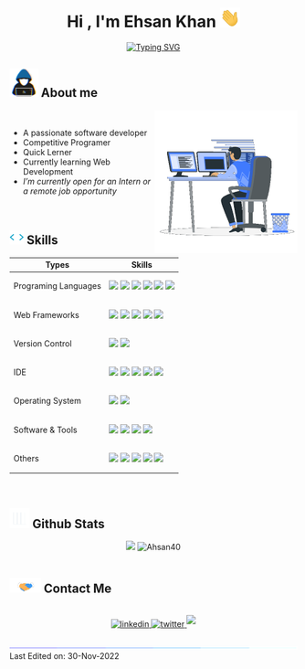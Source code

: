<h1 align="center"><b>Hi , I'm Ehsan Khan </b><img src="img/wave.gif" width="35"></h1>

<p align="center">
  <a href="https://git.io/typing-svg" target="_blank"><img src="https://readme-typing-svg.demolab.com?font=Fira+Code&pause=1000&width=435&lines=Assalamu+Alaikum+Warahmatullah...%E2%9D%A4" alt="Typing SVG" /></a>
</p>

## <picture><img src = "img/about_me.gif" width = 50px></picture>  **About me**

<picture> <img align="right" src="img/Right_Side.gif" width = 250px></picture>
<br>

- A passionate software developer
- Competitive Programer 
- Quick Lerner <!--[link](https://ehsan.pages.dev)-->
- Currently learning Web Development
- _I’m currently open for an Intern or a remote job opportunity_ <!--, this is [my resume](https://read.cv)-->

<br>

## <img src="img/code.gif" width ="25"><b> Skills</b>

<div align="center">

| Types                       | Skills                                                                                                                                                                                                                                                                                                                                                                                                                                                                                                                                                                                                                               |
| --------------------------- | ------------------------------------------------------------------------------------------------------------------------------------------------------------------------------------------------------------------------------------------------------------------------------------------------------------------------------------------------------------------------------------------------------------------------------------------------------------------------------------------------------------------------------------------------------------------------------------------------------------------------------------ |
| <p>Programing Languages</p> | <img src="https://img.shields.io/badge/-C%20-%232370ED.svg?style=flat&logo=c&logoColor=white" /> <img src="https://img.shields.io/badge/C++%20-%2300599C.svg?style=flat&logo=c%2B%2B&logoColor=white" /> <img src="https://img.shields.io/badge/Python%20-%2314354C.svg?style=flat&logo=python&logoColor=white" /> <img src="https://img.shields.io/badge/Java%20-F22F46.svg?style=flat&logo=java&logoColor=white" /> <img src="https://img.shields.io/badge/JavaScript%20-%23F7DF1E.svg?style=flat&logo=javascript&logoColor=black" /> <img src="https://img.shields.io/badge/PHP%20-777BB4?style=flat&logo=PHP&logoColor=white" /> |
| <p>Web Frameworks</p>       | <img src="https://img.shields.io/badge/HTML5%20-%23E34F26.svg?style=flat&logo=html5&logoColor=white" /> <img src="https://img.shields.io/badge/CSS%20-%231572B6.svg?style=flat&logo=css3&logoColor=white" /> <img src="https://img.shields.io/badge/TailWind%20CSS%20-%2306B6D6.svg?style=flat&logo=tailwindcss&logoColor=white" /> <img src="https://img.shields.io/badge/Svelte%20-%23FF3E00.svg?style=flat&logo=svelte&logoColor=white" /> <img src="https://img.shields.io/badge/Django%20-%23092E20.svg?style=flat&logo=django&logoColor=white" />                                                                              |
| <p>Version Control</p>      | <img src="https://img.shields.io/badge/Git-%23F05033.svg?style=flat&logo=git&logoColor=white" /> <img src="https://img.shields.io/badge/Github-%23121011.svg?style=flat&logo=github&logoColor=white" />                                                                                                                                                                                                                                                                                                                                                                                                                              |
| <p>IDE</p>                  | <img src="https://img.shields.io/badge/Vim-019733?style=flat&logo=vim&logoColor=black" /> <img src="https://img.shields.io/badge/VSCode-0078d7.svg?style=flat&logo=visual-studio-code&logoColor=white" /> <img src="https://img.shields.io/badge/IntelliJ%20IDEA-1B6AC6?style=flat&logo=intellijidea&logoColor=white" /> <img src="https://img.shields.io/badge/PyCharm-FFFC00?style=flat&logo=pycharm&logoColor=black" /> <img src="https://img.shields.io/badge/PhpStorm-A100FF?style=flat&logo=PhpStorm&logoColor=white" />                                                                                                       |
| <p>Operating System</p>     | <img src="https://img.shields.io/badge/Linux-FCC624?style=flat&logo=linux&logoColor=black" /> <img src="https://img.shields.io/badge/Windows-0078D4?style=flat&logo=windows11&logoColor=white" />                                                                                                                                                                                                                                                                                                                                                                                                                                    |
| <p>Software & Tools</p>     | <img src="https://img.shields.io/badge/Microsoft%20Office-D83B01?style=flat&logo=microsoftoffice&logoColor=white" /> <img src="https://img.shields.io/badge/LibreOffice-18A303?style=flat&logo=libreoffice&logoColor=white" /> <img src="https://img.shields.io/badge/Photoshop-31A8FF?style=flat&logo=AdobePhotoshop&logoColor=white" />  <img src="https://img.shields.io/badge/GIMP-5C5543?style=flat&logo=gimp&logoColor=black" />                                                                                                                                                                                               |
| <p>Others</p>               | <img src="https://img.shields.io/badge/Google%20Search-%234285F4.svg?style=flat&logo=google&logoColor=white" /> <img src="https://img.shields.io/badge/Terminal-%23241F31.svg?style=flat&logo=gnometerminal&logoColor=white" /> <img src="https://img.shields.io/badge/Markdown-%23000000.svg?style=flat&logo=markdown&logoColor=white" /> <img src="https://img.shields.io/badge/Bash%20Scripting-%234EAA25.svg?style=flat&logo=gnubash&logoColor=white" /> <img src="https://img.shields.io/badge/Batch%20Scripting-%234D4D4D.svg?style=flat&logo=windowsterminal&logoColor=white" />                                              |

</div>
<br>

## <img src="img/Stats.gif" width="35"><b> Github Stats </b>

<div align="center">
  <img src="https://github-readme-stats.vercel.app/api?username=ahsan40&include_all_commits=true&count_private=true&show_icons=true&theme=gruvbox" width="450"/>
  <img src="https://github-readme-stats.vercel.app/api/top-langs?username=ahsan40&line_height=20&langs_count=8&show_icons=true&layout=compact&theme=gruvbox" width="375"  alt="Ahsan40"/>
</div>
<br>


## <img src="img/handshake.gif" width ="55"> <b> Contact Me</b>
<br>
<div align='center'>
<a href="https://linkedin.com/in/ehsan18t" target="_blank">
<img src="https://img.shields.io/badge/linkedin:  ehsan18t-%2300acee.svg?color=405DE6&style=for-the-badge&logo=linkedin&logoColor=white" alt=linkedin style="margin-bottom: 5px;"/>
</a>
<a href="https://twitter.com/ehsan18t" target="_blank">
<img src="https://img.shields.io/badge/twitter:  ehsan18t-%2300acee.svg?color=1DA1F2&style=for-the-badge&logo=twitter&logoColor=white" alt=twitter style="margin-bottom: 5px;"/>
</a>
<a href="mailto:ehsan18t@gmail.com" target="_blank">
<img src="https://img.shields.io/badge/gmail:  ehsan18t-%23EA4335.svg?style=for-the-badge&logo=gmail&logoColor=white" t=mail style="margin-bottom: 5px;" />
</a>
</div>
<br>

<img src="img/line.gif">
Last Edited on: 30-Nov-2022